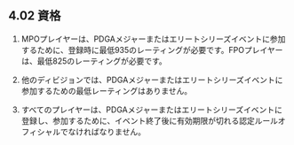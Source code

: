 ## 4.02 資格

1. MPOプレイヤーは、PDGAメジャーまたはエリートシリーズイベントに参加するために、登録時に最低935のレーティングが必要です。FPOプレイヤーは、最低825のレーティングが必要です。

1. 他のディビジョンでは、PDGAメジャーまたはエリートシリーズイベントに参加するための最低レーティングはありません。

1. すべてのプレイヤーは、PDGAメジャーまたはエリートシリーズイベントに登録し、参加するために、イベント終了後に有効期限が切れる認定ルールオフィシャルでなければなりません。
